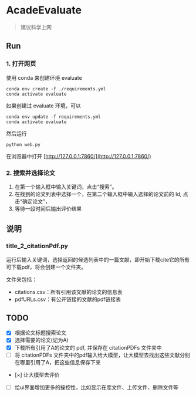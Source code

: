 # AcadeEvaluate

> 建议科学上网

## Run

### 1. 打开网页

使用 conda 来创建环境 evaluate
```shell
conda env create -f ./requirements.yml
conda activate evaluate
```

如果创建过 evaluate 环境，可以
```shell
conda env update -f requirements.yml
conda activate evaluate
```

然后运行
```shell
python web.py
```

在浏览器中打开 [http://127.0.0.1:7860/](http://127.0.0.1:7860/)

### 2. 搜索并选择论文

1. 在第一个输入框中输入关键词，点击“搜索”。
2. 在找到的论文列表中选择一个，在第二个输入框中输入选择的论文前的 Id, 点击“确定论文”，
3. 等待一段时间后输出评价结果


## 说明

### title_2_citationPdf.py

运行后输入关键词，选择返回的候选列表中的一篇文献，即开始下载cite它的所有可下载pdf，将会创建一个文件夹。

文件夹包括：

* citations.csv：所有引用该文献的论文的信息表
* pdfURLs.csv：有公开链接的文献的pdf链接表


## TODO
- [x] 根据论文标题搜索论文
- [x] 选择需要的论文(记为A)
- [x] 下载所有引用了A的论文的 pdf, 并保存在 citationPDFs 文件夹中
- [ ] 将 citationPDFs 文件夹中的pdf输入给大模型，让大模型去找出这些文献分别在哪里引用了A，把这些信息保存下来
- [×] 让大模型去评价
- [ ] 给ui界面增加更多的操控性，比如显示在库文件、上传文件、删除文件等